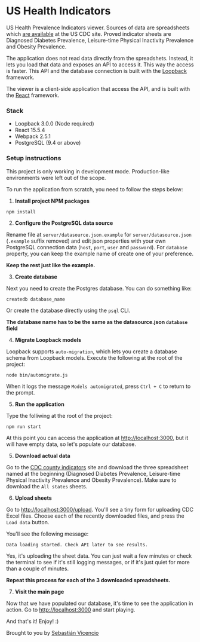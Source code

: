 # US Health Indicators

US Health Prevalence Indicators viewer. Sources of data are spreadsheets which [are available](https://www.cdc.gov/diabetes/data/countydata/countydataindicators.html) at the US CDC site. Proved indicator sheets are Diagnosed Diabetes Prevalence, Leisure-time Physical Inactivity Prevalence and Obesity Prevalence.

The application does not read data directly from the spreadshets. Instead, it lets you load that data and exposes an API to access it. This way the access is faster. This API and the database connection is built with the [Loopback](https://loopback.io) framework.

The viewer is a client-side application that access the API, and is built with the [React](https://facebook.github.io/react/) framework.


### Stack

- Loopback 3.0.0 (Node required)
- React 15.5.4
- Webpack 2.5.1
- PostgreSQL (9.4 or above)


### Setup instructions

This project is only working in development mode. Production-like environments were left out of the scope.

To run the application from scratch, you need to follow the steps below:


1. **Install project NPM packages**

  ```
  npm install
  ```

2. **Configure the PostgreSQL data source**

  Rename file at `server/datasource.json.example` for `server/datasource.json` (`.example` suffix removed) and edit json properties with your own PostgreSQL connection data (`host`, `port`, `user` and `password`). For `database` property, you can keep the example name of create one of your preference.

  **Keep the rest just like the example.**

3. **Create database**

  Next you need to create the Postgres database. You can do something like:

  ```
  createdb database_name
  ```

  Or create the database directly using the `psql` CLI.

  **The database name has to be the same as the datasource.json `database` field**

4. **Migrate Loopback models**

  Loopback supports `auto-migration`, which lets you create a database schema from Loopback models. Execute the following at the root of the project:

  ```
  node bin/automigrate.js
  ```

  When it logs the message `Models automigrated`, press `Ctrl + C` to return to the prompt.


5.  **Run the application**

  Type the folliwing at the root of the project:

  ```
  npm run start
  ```

  At this point you can access the application at [http://localhost:3000](http://localhost:3000), but it will have empty data, so let's populate our database.

5. **Download actual data**

  Go to the [CDC county indicators](https://www.cdc.gov/diabetes/data/countydata/countydataindicators.html) site and download the three spreadsheet named at the beginning (Diagnosed Diabetes Prevalence, Leisure-time Physical Inactivity Prevalence and Obesity Prevalence). Make sure to download the `All states` sheets.

6.  **Upload sheets**

  Go to [http://localhost:3000/upload](http://localhost:3000/upload). You'll see a tiny form for uploading CDC Excel files. Choose each of the recently downloaded files, and press the `Load data` button.

  You'll see the following message:

  ```
  Data loading started. Check API later to see results.
  ```

  Yes, it's uploading the sheet data. You can just wait a few minutes or check the terminal to see if it's still logging messages, or if it's just quiet for more than a couple of minutes.

  **Repeat this process for each of the 3 downloaded spreadsheets.**

7.  **Visit the main page**

  Now that we have populated our database, it's time to see the application in action. Go to [http://localhost:3000](http://localhost:3000) and start playing.

And that's it! Enjoy! :)


Brought to you by [Sebastián Vicencio](https://github.com/sivicencio)
